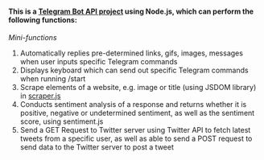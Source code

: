 #### This is a [Telegram Bot API project](https://github.com/cedric130813/telegram-bot-node-js/blob/main/telegram-bot.js) using Node.js, which can perform the following functions:
*Mini-functions*
1. Automatically replies pre-determined links, gifs, images, messages when user inputs specific Telegram commands
2. Displays keyboard which can send out specific Telegram commands when running /start
3. Scrape elements of a website, e.g. image or title (using JSDOM library) in [scraper.js](https://github.com/cedric130813/telegram-bot-node-js/blob/main/scraper.js)
4. Conducts sentiment analysis of a response and returns whether it is positive, negative or undetermined sentiment, as well as the sentiment score, using sentiment.js
5. Send a GET Request to Twitter server using Twitter API to fetch latest tweets from a specific user, as well as able to send a POST request to send data to the Twitter server to post a tweet
